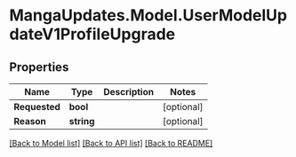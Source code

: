 # MangaUpdates.Model.UserModelUpdateV1ProfileUpgrade

## Properties

Name | Type | Description | Notes
------------ | ------------- | ------------- | -------------
**Requested** | **bool** |  | [optional] 
**Reason** | **string** |  | [optional] 

[[Back to Model list]](../README.md#documentation-for-models) [[Back to API list]](../README.md#documentation-for-api-endpoints) [[Back to README]](../README.md)

